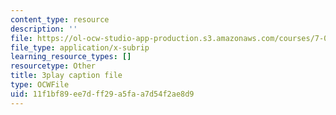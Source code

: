 ```yaml
---
content_type: resource
description: ''
file: https://ol-ocw-studio-app-production.s3.amazonaws.com/courses/7-01sc-fundamentals-of-biology-fall-2011/11f1bf89ee7dff29a5faa7d54f2ae8d9_0ZxeQqtAVl0.srt
file_type: application/x-subrip
learning_resource_types: []
resourcetype: Other
title: 3play caption file
type: OCWFile
uid: 11f1bf89-ee7d-ff29-a5fa-a7d54f2ae8d9
---
```

